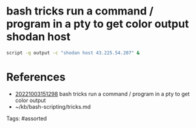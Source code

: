# bash tricks run a command / program in a pty to get color output shodan host
```bash
script -q output -c "shodan host 43.225.54.207" &
```

# References
- [20221003151298](/zet/20221003151298/README.md) bash tricks run a command / program in a pty to get color output
- ~/kb/bash-scripting/tricks.md

Tags:
    #assorted
